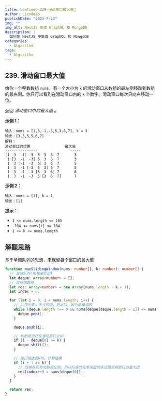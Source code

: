 ```yaml
---
title: Leetcode-239-滑动窗口最大值📌
author: Licodeao
publishDate: "2023-7-23"
img: ""
img_alt: NestJS 集成 GraphQL 和 MongoDB
description: |
  如何在 NestJS 中集成 GraphQL 和 MongoDB
categories:
  - Algorithm
tags:
  - Algorithm
---
```


## 239. 滑动窗口最大值

给你一个整数数组 `nums`，有一个大小为 `k` 的滑动窗口从数组的最左侧移动到数组的最右侧。你只可以看到在滑动窗口内的 `k` 个数字。滑动窗口每次只向右移动一位。

返回 _滑动窗口中的最大值_ 。

**示例 1：**

```
输入：nums = [1,3,-1,-3,5,3,6,7], k = 3
输出：[3,3,5,5,6,7]
解释：
滑动窗口的位置                最大值
---------------               -----
[1  3  -1] -3  5  3  6  7       3
 1 [3  -1  -3] 5  3  6  7       3
 1  3 [-1  -3  5] 3  6  7       5
 1  3  -1 [-3  5  3] 6  7       5
 1  3  -1  -3 [5  3  6] 7       6
 1  3  -1  -3  5 [3  6  7]      7
```

**示例 2：**

```
输入：nums = [1], k = 1
输出：[1]
```

**提示：**

- `1 <= nums.length <= 105`
- `-104 <= nums[i] <= 104`
- `1 <= k <= nums.length`

## 解题思路

基于单调队列的思想，来保留每个窗口的最大值

```typescript
function maxSlidingWindow(nums: number[], k: number): number[] {
  // 双端队列(用栈来实现)
  let deque: Array<number> = [];
  // 目标值数组
  let res: Array<number> = new Array(nums.length - k + 1);
  let index = 0;

  for (let i = 0; i < nums.length; i++) {
    // 队顶元素小于当前值，则出队，因为是单调的
    while (deque.length !== 0 && nums[deque[deque.length - 1]] <= nums[i]) {
      deque.pop();
    }

    deque.push(i);

    // 判断是否还在滑动窗口之中
    if (i - deque[0] >= k) {
      deque.shift();
    }

    // 窗口值达到k时，计算结果
    if (i + 1 >= k) {
      // 双端队列每次都会比较，所以队底的元素保留的永远是当前窗口的最大值
      res[index++] = nums[deque[0]];
    }
  }

  return res;
}
```

